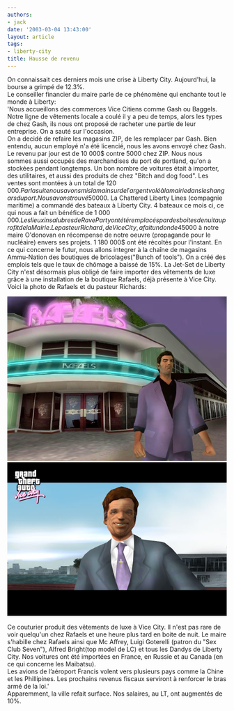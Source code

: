 ```yaml
---
authors:
- jack
date: '2003-03-04 13:43:00'
layout: article
tags:
- liberty-city
title: Hausse de revenu
---
```



On connaissait ces derniers mois une crise à Liberty City. Aujourd'hui, la bourse a grimpé de 12.3%.  
Le conseiller financier du maire parle de ce phénomène qui enchante tout le monde à Liberty:  
'Nous accueillons des commerces Vice Citiens comme Gash ou Baggels. Notre ligne de vêtements locale a coulé il y a peu de temps, alors les types de chez Gash, ils nous ont proposé de racheter une partie de leur entreprise. On a sauté sur l'occasion.  
On a decidé de refaire les magasins ZIP, de les remplacer par Gash. Bien entendu, aucun employé n'a été licencié, nous les avons envoyé chez Gash. Le revenu par jour est de 10 000$ contre 5000 chez ZIP. Nous nous sommes aussi occupés des marchandises du port de portland, qu'on a stockées pendant longtemps. Un bon nombre de voitures était à importer, des utilitaires, et aussi des produits de chez "Bitch and dog food". Les ventes sont montées à un total de 120 000$. Par la suite nous avons mis la main sur de l'argent volé à la mairie dans les hangars du port. Nous avons trouvé 50 000$. La Chattered Liberty Lines (compagnie maritime) a commandé des bateaux à Liberty City. 4 bateaux ce mois ci, ce qui nous a fait un bénéfice de 1 000 000$. Les lieux insalubres de Rave Party ont été remplacés par des boites de nuit au profit de la Mairie. Le pasteur Richard, de Vice City, a fait un don de 45 000$ à notre maire O'donovan en récompense de notre oeuvre (propagande pour le nucléaire) envers ses projets. 1 180 000$ ont été récoltés pour l'instant. En ce qui concerne le futur, nous allons integrer à la chaîne de magasins Ammu-Nation des boutiques de bricolages("Bunch of tools"). On a créé des emplois tels que le taux de chômage a baissé de 15%. La Jet-Set de Liberty City n'est désormais plus obligé de faire importer des vêtements de luxe grâce à une installation de la boutique Rafaels, déjà présente à Vice City. Voici la photo de Rafaels et du pasteur Richards:

![](/content/images/2016/07/rafaels-1.jpg)
![](/content/images/2016/07/richards.jpg)

Ce couturier produit des vêtements de luxe à Vice City. Il n'est pas rare de voir quelqu'un chez Rafaels et une heure plus tard en boite de nuit. Le maire s'habille chez Rafaels ainsi que Mc Affrey, Luigi Goterelli (patron du "Sex Club Seven"), Alfred Bright(top model de LC) et tous les Dandys de Liberty City. Nos voitures ont été importées en France, en Russie et au Canada (en ce qui concerne les Maibatsu).  
Les avions de l’aéroport Francis volent vers plusieurs pays comme la Chine et les Phillipines. Les prochains revenus fiscaux serviront à renforcer le bras armé de la loi.'  
Apparemment, la ville refait surface. Nos salaires, au LT, ont augmentés de 10%.
